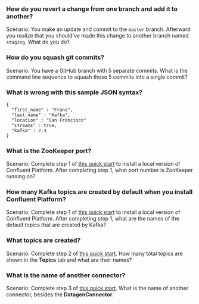 ### How do you revert a change from one branch and add it to another?
Scenario: You make an update and commit to the `master` branch. Afterward you realize that you should've made this 
change to another branch named `staging`. What do you do? 

### How do you squash git commits?
Scenario: You have a GitHub branch with 5 separate commits. What is the command line sequence to squash those 5 commits 
into a single commit?

### What is wrong with this sample JSON syntax?

```
{
  "first_name" : "Franz",
  "last_name" : "Kafka",
  "location" : "San Francisco"
  "streams" : true,
  "kafka" : 2.3 
}
```

### What is the ZooKeeper port?

Scenario: Complete step 1 of [this quick start](https://docs.confluent.io/current/quickstart/ce-docker-quickstart.html) to 
install a local version of Confluent Platform. After completing step 1, what port number is ZooKeeper running on?

### How many Kafka topics are created by default when you install Confluent Platform?

Scenario: Complete step 1 of [this quick start](https://docs.confluent.io/current/quickstart/ce-docker-quickstart.html) to 
install a local version of Confluent Platform. After completing step 1, what are the names of the default topics that 
are created by Kafka?

### What topics are created?

Scenario: Complete step 2 of [this quick start](https://docs.confluent.io/current/quickstart/ce-docker-quickstart.html). 
How many total topics are shown in the **Topics** tab and what are their names?

### What is the name of another connector?

Scenario: Complete step 3 of [this quick start](https://docs.confluent.io/current/quickstart/ce-docker-quickstart.html). 
What is the name of another connector, besides the **Datagen​Connector**. 